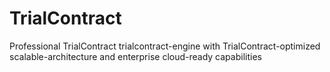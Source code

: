 # TrialContract
Professional TrialContract trialcontract-engine with TrialContract-optimized scalable-architecture and enterprise cloud-ready capabilities
